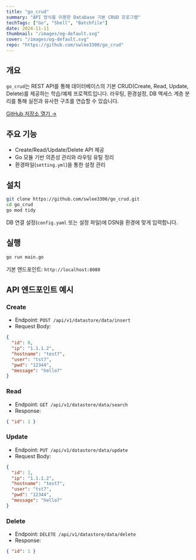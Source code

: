 ```yaml
---
title: "go_crud"
summary: "API 방식을 이용한 Database 기본 CRUD 프로그램"
techTags: ["Go", "Shell", "Batchfile"]
date: 2024-11-11
thumbnail: "/images/og-default.svg"
cover: "/images/og-default.svg"
repo: "https://github.com/swlee3306/go_crud"
---
```


## 개요

`go_crud`는 REST API를 통해 데이터베이스의 기본 CRUD(Create, Read, Update, Delete)를 제공하는 학습/예제 프로젝트입니다. 라우팅, 환경설정, DB 액세스 계층 분리를 통해 실전과 유사한 구조를 연습할 수 있습니다.

<a class="btn" href="https://github.com/swlee3306/go_crud" target="_blank" rel="noopener">GitHub 저장소 열기 →</a>

## 주요 기능

- Create/Read/Update/Delete API 제공
- Go 모듈 기반 의존성 관리와 라우팅 유틸 정리
- 환경파일(`setting.yml`)을 통한 설정 관리

## 설치

```bash
git clone https://github.com/swlee3306/go_crud.git
cd go_crud
go mod tidy
```

DB 연결 설정(`config.yaml` 또는 설정 파일)에 DSN을 환경에 맞게 입력합니다.

## 실행

```bash
go run main.go
```

기본 엔드포인트: `http://localhost:8080`

## API 엔드포인트 예시

### Create
- Endpoint: `POST /api/v1/datastore/data/insert`
- Request Body:
```json
{
  "id": 0,
  "ip": "1.1.1.2",
  "hostname": "test7",
  "user": "tst7",
  "pwd": "12344",
  "message": "hello7"
}
```

### Read
- Endpoint: `GET /api/v1/datastore/data/search`
- Response:
```json
{ "id": 1 }
```

### Update
- Endpoint: `PUT /api/v1/datastore/data/update`
- Request Body:
```json
{
  "id": 1,
  "ip": "1.1.1.2",
  "hostname": "test7",
  "user": "tst7",
  "pwd": "12344",
  "message": "hello7"
}
```

### Delete
- Endpoint: `DELETE /api/v1/datastore/data/delete`
- Response:
```json
{ "id": 1 }
```
